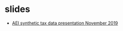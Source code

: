 # slides
- [AEI synthetic tax data presentation November 2019](https://github.com/donboyd5/slides/blob/master/2019-11-26_Boyd%20AEI%20Synthetic%20Tax%20Data.pdf)
